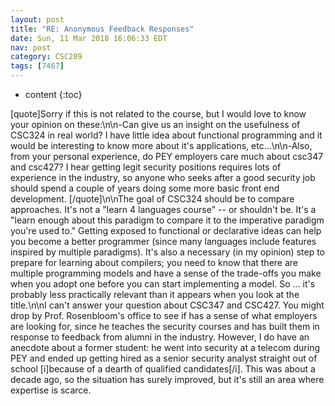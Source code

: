 ```yaml
---
layout: post
title: "RE: Anonymous Feedback Responses"
date: Sun, 11 Mar 2018 16:06:33 EDT
nav: post
category: CSC209
tags: [7467]
---
```


* content
{:toc}

[quote]Sorry if this is not related to the course, but I would love to know your opinion on these:\n\n-Can give us an insight on the usefulness of CSC324 in real world? I have little idea about functional programming and it would be interesting to know more about it's applications, etc...\n\n-Also, from your personal experience, do PEY employers care much about csc347 and csc427? I hear getting legit security positions requires lots of experience in the industry, so anyone who seeks after a good security job should spend a couple of years doing some more basic front end development. [/quote]\n\nThe goal of CSC324 should be to compare approaches. It's not a "learn 4 languages course" -- or shouldn't be. It's a "learn enough about this paradigm to compare it to the imperative paradigm you're used to." Getting exposed to functional or declarative ideas can help you become a better programmer (since many languages include features inspired by multiple paradigms). It's also a necessary (in my opinion) step to prepare for learning about compilers; you need to know that there are multiple programming models and have a sense of the trade-offs you make when you adopt one before you can start implementing a model. So ... it's probably less practically relevant than it appears when you look at the title.\n\nI can't answer your question about CSC347 and CSC427. You might drop by Prof. Rosenbloom's office to see if has a sense of what employers are looking for, since he teaches the security courses and has built them in response to feedback from alumni in the industry. However, I do have an anecdote about a former student: he went into security at a telecom during PEY and ended up getting hired as a senior security analyst straight out of school [i]because of a dearth of qualified candidates[/i]. This was about a decade ago, so the situation has surely improved, but it's still an area where expertise is scarce.
<!-- more -->
<p></p>

